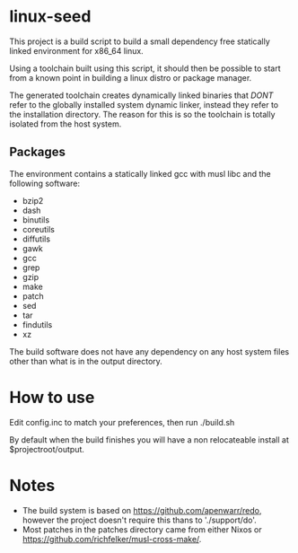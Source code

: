 # linux-seed

This project is a build script to build a small dependency free statically linked environment for x86_64 linux.

Using a toolchain built using this script, it should then be possible to start from a known point in building
a linux distro or package manager.

The generated toolchain creates dynamically linked binaries that *DONT* refer to the globally installed system dynamic linker,
instead they refer to the installation directory. The reason for this is so the toolchain is totally isolated
from the host system.

## Packages

The environment contains a statically linked gcc with musl libc and the following software:

- bzip2
- dash
- binutils
- coreutils
- diffutils
- gawk
- gcc
- grep
- gzip
- make
- patch
- sed
- tar
- findutils
- xz

The build software does not have any dependency on any host system files other than what is in the output directory.

# How to use

Edit config.inc to match your preferences, then run ./build.sh

By default when the build finishes you will have a non relocateable install at $projectroot/output.

# Notes

- The build system is based on https://github.com/apenwarr/redo, however the project doesn't require this thans to './support/do'.
- Most patches in the patches directory came from either Nixos or https://github.com/richfelker/musl-cross-make/.
